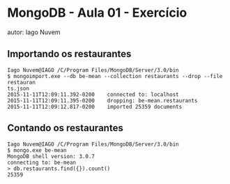 
# MongoDB - Aula 01 - Exercício
autor: Iago Nuvem

## Importando os restaurantes
	Iago Nuvem@IAGO /C/Program Files/MongoDB/Server/3.0/bin
	$ mongoimport.exe --db be-mean --collection restaurants --drop --file restauran
	ts.json
	2015-11-11T12:09:11.392-0200    connected to: localhost
	2015-11-11T12:09:11.395-0200    dropping: be-mean.restaurants
	2015-11-11T12:09:12.817-0200    imported 25359 documents

## Contando os restaurantes
	Iago Nuvem@IAGO /C/Program Files/MongoDB/Server/3.0/bin
	$ mongo.exe be-mean
	MongoDB shell version: 3.0.7
	connecting to: be-mean
	> db.restaurants.find({}).count()
	25359 

	
